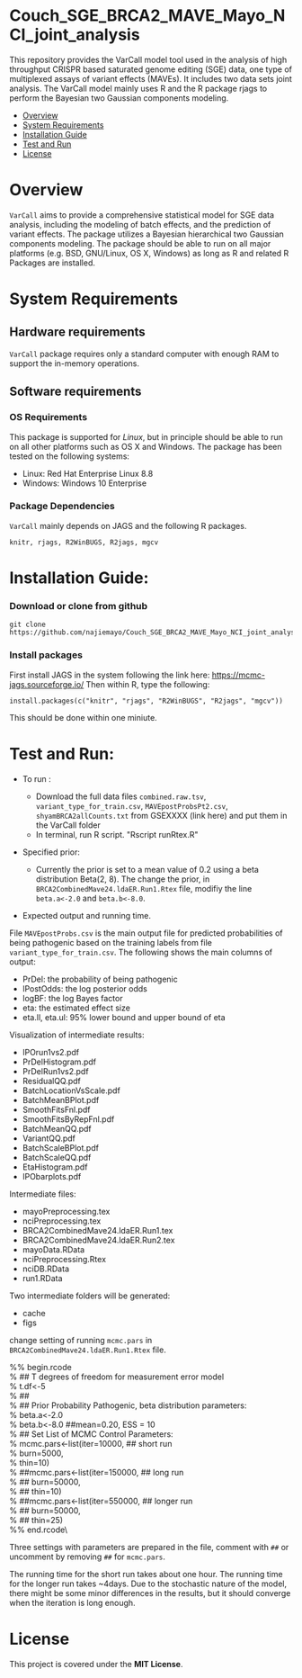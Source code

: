 # Couch_SGE_BRCA2_MAVE_Mayo_NCI_joint_analysis

This repository provides the VarCall model tool used in the analysis of high throughput CRISPR based saturated genome editing (SGE) data, one type of multiplexed assays of variant effects (MAVEs). It includes two data sets joint analysis. The VarCall model mainly uses R and the R package rjags to perform the Bayesian two Gaussian components modeling.

- [Overview](#overview)
- [System Requirements](#system-requirements)
- [Installation Guide](#installation-guide)
- [Test and Run](#Test-and-run)
- [License](#license)

# Overview
``VarCall`` aims to provide a comprehensive statistical model for SGE data analysis, including the modeling of batch effects, and the prediction of variant effects. The package utilizes a Bayesian hierarchical two Gaussian components modeling. The package should be able to run on all major platforms (e.g. BSD, GNU/Linux, OS X, Windows) as long as R and related R Packages are installed.

# System Requirements
## Hardware requirements
`VarCall` package requires only a standard computer with enough RAM to support the in-memory operations.

## Software requirements
### OS Requirements
This package is supported for *Linux*, but in principle should be able to run on all other platforms such as OS X and Windows. The package has been tested on the following systems:
+ Linux: Red Hat Enterprise Linux 8.8
+ Windows: Windows 10 Enterprise

### Package Dependencies
`VarCall` mainly depends on JAGS and the following R packages.

```
knitr, rjags, R2WinBUGS, R2jags, mgcv
```

# Installation Guide:
### Download or clone from github
```
git clone https://github.com/najiemayo/Couch_SGE_BRCA2_MAVE_Mayo_NCI_joint_analysis/VarCall/ 
```

### Install packages
First install JAGS in the system following the link here: https://mcmc-jags.sourceforge.io/
Then within R, type the following:
```
install.packages(c("knitr", "rjags", "R2WinBUGS", "R2jags", "mgcv"))
```
This should be done within one miniute.

# Test and Run:


- To run :
  - Download the full data files `combined.raw.tsv`, `variant_type_for_train.csv`, `MAVEpostProbsPt2.csv`, `shyamBRCA2allCounts.txt` from GSEXXXX (link here) and put them in the VarCall folder
  - In terminal, run R script. "Rscript runRtex.R"

- Specified prior:
  - Currently the prior is set to a mean value of 0.2 using a beta distribution Beta(2, 8). The change the prior, in `BRCA2CombinedMave24.ldaER.Run1.Rtex` file, modifiy the line `beta.a<-2.0` and `beta.b<-8.0`. 

- Expected output and running time.

File `MAVEpostProbs.csv` is the main output file for predicted probabilities of being pathogenic based on the training labels from file `variant_type_for_train.csv`. The following shows the main columns of output:
  - PrDel: the probability of being pathogenic
  - lPostOdds: the log posterior odds
  - logBF: the log Bayes factor
  - eta: the estimated effect size
  - eta.ll, eta.ul: 95% lower bound and upper bound of eta

Visualization of intermediate results:
  - lPOrun1vs2.pdf
  - PrDelHistogram.pdf
  - PrDelRun1vs2.pdf 
  - ResidualQQ.pdf
  - BatchLocationVsScale.pdf
  - BatchMeanBPlot.pdf
  - SmoothFitsFnl.pdf
  - SmoothFitsByRepFnl.pdf
  - BatchMeanQQ.pdf
  - VariantQQ.pdf           
  - BatchScaleBPlot.pdf 
  - BatchScaleQQ.pdf 
  - EtaHistogram.pdf
  - lPObarplots.pdf

Intermediate files:
  - mayoPreprocessing.tex
  - nciPreprocessing.tex
  - BRCA2CombinedMave24.ldaER.Run1.tex         
  - BRCA2CombinedMave24.ldaER.Run2.tex  
  - mayoData.RData
  - nciPreprocessing.Rtex
  - nciDB.RData
  - run1.RData

Two intermediate folders will be generated:
  - cache                   
  - figs

change setting of running `mcmc.pars` in `BRCA2CombinedMave24.ldaER.Run1.Rtex` file. 

%% begin.rcode\
%  ## T degrees of freedom for measurement error model\
%  t.df<-5\
%  ##\
%  ## Prior Probability Pathogenic, beta distribution parameters:\
%  beta.a<-2.0\
%  beta.b<-8.0  ##mean=0.20, ESS = 10\
%  ## Set List of MCMC Control Parameters:\
%  mcmc.pars<-list(iter=10000, ## short run\
%                  burn=5000,\
%                  thin=10)\
%  ##mcmc.pars<-list(iter=150000, ## long run\
%  ##               burn=50000,\
%  ##               thin=10)\
%  ##mcmc.pars<-list(iter=550000, ## longer run\
%  ##                 burn=50000,\
%  ##                 thin=25)\
%% end.rcode\

Three settings with parameters are prepared in the file, comment with `##` or uncomment by removing `##` for `mcmc.pars`.

The running time for the short run takes about one hour. The running time for the longer run takes ~4days. Due to the stochastic nature of the model, there might be some minor differences in the results, but it should converge when the iteration is long enough.

# License

This project is covered under the **MIT License**.


